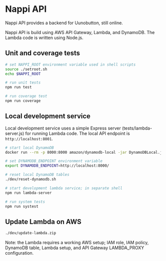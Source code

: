 # Nappi API

Nappi API provides a backend for Uunobutton, still online.

Nappi API is build using AWS API Gateway, Lambda, and DynamoDB. The Lambda code is written using Node.js.

## Unit and coverage tests

```bash
# set NAPPI_ROOT environment variable used in shell scripts
source ./setroot.sh
echo $NAPPI_ROOT

# run unit tests
npm run test

# run coverage test
npm run coverage
```

## Local development service

Local development service uses a simple Express server (tests/lambda-server.js) for running Lambda code. The local API endpoint is `http://localhost:8001`.

```bash
# start local DynamoDB
docker run --rm -p 8000:8000 amazon/dynamodb-local -jar DynamoDBLocal.jar -inMemory -sharedDb

# set DYNAMODB_ENDPOINT environment variable
export DYNAMODB_ENDPOINT=http://localhost:8000/

# reset local DynamoDB tables
./dev/reset-dynamodb.sh

# start development lambda service; in separate shell
npm run lambda-server

# run system tests
npm run systest
```

## Update Lambda on AWS

```bash
./dev/update-lambda.zip
```

Note: the Lambda requires a working AWS setup; IAM role, IAM policy, DynamoDB table, Lambda setup, and API Gateway LAMBDA_PROXY configuration.
